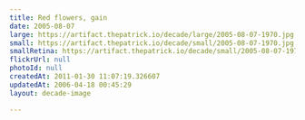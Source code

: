 ```yaml
---
title: Red flowers, gain
date: 2005-08-07
large: https://artifact.thepatrick.io/decade/large/2005-08-07-1970.jpg
small: https://artifact.thepatrick.io/decade/small/2005-08-07-1970.jpg
smallRetina: https://artifact.thepatrick.io/decade/small/2005-08-07-1970@2x.jpg
flickrUrl: null
photoId: null
createdAt: 2011-01-30 11:07:19.326607
updatedAt: 2006-04-18 00:45:29
layout: decade-image

---
```


